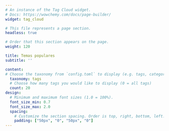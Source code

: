```yaml
---
# An instance of the Tag Cloud widget.
# Docs: https://wowchemy.com/docs/page-builder/
widget: tag_cloud

# This file represents a page section.
headless: true

# Order that this section appears on the page.
weight: 120

title: Temas populares
subtitle: ''

content:
# Choose the taxonomy from `config.toml` to display (e.g. tags, categories)
  taxonomy: tags
  # Choose how many tags you would like to display (0 = all tags)
  count: 20
design:
  # Minimum and maximum font sizes (1.0 = 100%).
  font_size_min: 0.7
  font_size_max: 2.0
  spacing:
    # Customize the section spacing. Order is top, right, bottom, left.
    padding: ["50px", "0", "50px", "0"]
---
```

